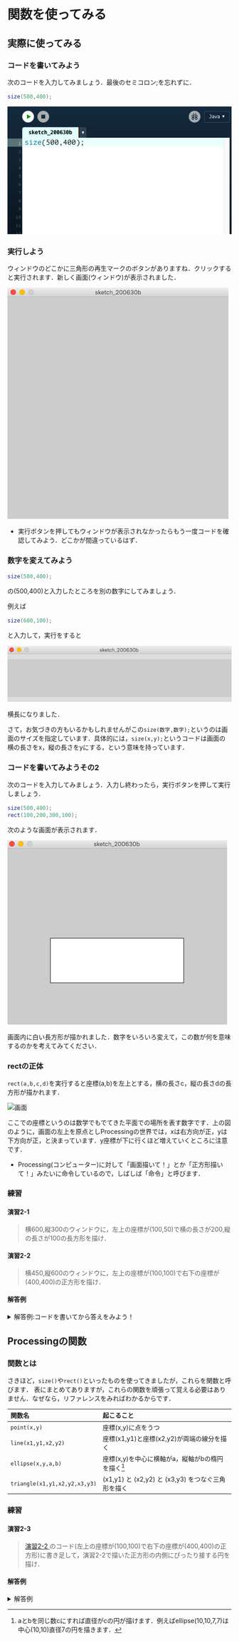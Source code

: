 # 関数を使ってみる
## 実際に使ってみる

### コードを書いてみよう 
次のコードを入力してみましょう．最後のセミコロン;を忘れずに．

```java
size(500,400);
```

![画面](img/fig2-1.png "Processingの画面")



### 実行しよう
ウィンドウのどこかに三角形の再生マークのボタンがありますね．クリックすると実行されます．新しく画面(ウィンドウ)が表示されました．

![画面](img/fig2-2.png "実行してでてきた画面")

- 実行ボタンを押してもウィンドウが表示されなかったらもう一度コードを確認してみよう．どこかが間違っているはず．


### 数字を変えてみよう
```java
size(500,400);
```
の(500,400)と入力したところを別の数字にしてみましょう．

例えば
```java
size(600,100);
```
と入力して，実行をすると

![画面](img/fig2-3.png "実行してでてきた画面")

横長になりました．

さて，お気づきの方もいるかもしれませんがこの```size(数字,数字);```というのは画面のサイズを指定しています．具体的には，```size(x,y);```というコードは画面の横の長さをx，縦の長さをyにする，という意味を持っています．

### コードを書いてみようその2
次のコードを入力してみましょう．入力し終わったら，実行ボタンを押して実行しましょう．

```java
size(500,400);
rect(100,200,300,100);
```

次のような画面が表示されます．

![画面](img/fig2-4.png "実行してでてきた画面")

画面内に白い長方形が描かれました．数字をいろいろ変えて，この数が何を意味するのかを考えてみてください．


### rectの正体
```rect(a,b,c,d)```を実行すると座標(a,b)を左上とする，横の長さc，縦の長さdの長方形が描かれます．

![画面](img/fig2-5.svg "実行してでてきた画面")

ここでの座標というのは数学でもでてきた平面での場所を表す数字です．上の図のように，画面の左上を原点としProcessingの世界では，xは右方向が正，yは下方向が正，と決まっています．y座標が下に行くほど増えていくところに注意です．
- Processing(コンピューター)に対して「画面描いて！」とか「正方形描いて！」みたいに命令しているので，しばしば「命令」と呼びます．


### 練習
#### 演習2-1
>横600,縦300のウィンドウに，左上の座標が(100,50)で横の長さが200,縦の長さが100の長方形を描け．
#### 演習2-2
>横450,縦600のウィンドウに，左上の座標が(100,100)で右下の座標が(400,400)の正方形を描け．


#### 解答例
<details><summary>解答例:コードを書いてから答えをみよう！</summary><div>
演習2-1

```java:演習2-1
size(600,300);
rect(100,50,200,100);
```
演習2-2：```rect(a,b,c,d)```のc,dは座標ではなく辺の長さです．辺の長さは400-100=300なので，cとdは300にする必要があります．

```java:演習2-2
size(450,600);
rect(100,100,300,300);
```
</div></details>


## Processingの関数
### 関数とは
さきほど，```size()```や```rect()```といったものを使ってきましたが，これらを関数と呼びます．
表にまとめてありますが，これらの関数を頑張って覚える必要はありません．なぜなら，リファレンスをみればわかるからです．

| 関数名 | 起こること | 
| :- | :- |
| ```point(x,y)```| 座標(x,y)に点をうつ |
| ```line(x1,y1,x2,y2)``` | 座標(x1,y1)と座標(x2,y2)が両端の線分を描く |
| ```ellipse(x,y,a,b)``` | 座標(x,y)を中心に横軸がa，縦軸がbの楕円を描く[^1] |
| ```triangle(x1,y1,x2,y2,x3,y3)``` | (x1,y1) と (x2,y2) と (x3,y3) をつなぐ三角形を描く|

[^1]:aとbを同じ数cにすれば直径がcの円が描けます．例えばellipse(10,10,7,7)は中心(10,10)直径7の円を描きます．

### 練習

#### 演習2-3
>[ 演習2-2 ]( #演習2-2 )のコード(左上の座標が(100,100)で右下の座標が(400,400)の正方形)に書き足して，演習2-2で描いた正方形の内側にぴったり接する円を描け．

#### 解答例
<details><summary>解答例</summary><div>
演習2-3：正方形の真ん中の座標は(250,250)で，一辺が300なので，中心(250,250)直径300の円を描けば良い

```java:演習2-3
size(450,600);
rect(100,100,300,300);
ellipse(250,250,300,300);
```
</div></details>
